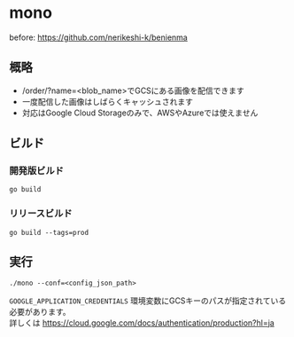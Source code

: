 # mono
before: https://github.com/nerikeshi-k/benienma

## 概略
- /order/?name=&lt;blob_name&gt;でGCSにある画像を配信できます
- 一度配信した画像はしばらくキャッシュされます
- 対応はGoogle Cloud Storageのみで、AWSやAzureでは使えません

## ビルド

### 開発版ビルド
`go build`

### リリースビルド
`go build --tags=prod`

## 実行
`./mono --conf=<config_json_path>`  
  
`GOOGLE_APPLICATION_CREDENTIALS` 環境変数にGCSキーのパスが指定されている必要があります。  
詳しくは https://cloud.google.com/docs/authentication/production?hl=ja  
